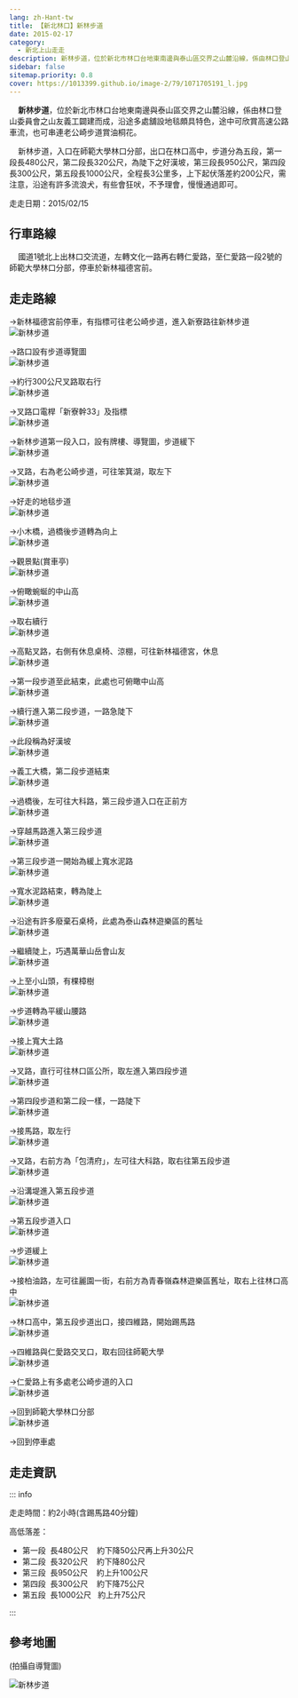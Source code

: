 ```yaml
---
lang: zh-Hant-tw
title: 【新北林口】新林步道
date: 2015-02-17
category: 
  - 新北上山走走
description: 新林步道，位於新北市林口台地東南邊與泰山區交界之山麓沿線，係由林口登山委員會之山友義工闢建而成，沿途多處舖設地毯頗具特色，途中可欣賞高速公路車流，也可串連老公崎步道賞油桐花。新林步道，入口在師範大學林口分部，出口在林口高中，步道分為五段，起伏落差約200公尺，需注意沿途有許多流浪犬，有些會狂吠，不予理會慢慢通過即可。
sidebar: false
sitemap.priority: 0.8
cover: https://1013399.github.io/image-2/79/1071705191_l.jpg
---
```


    **新林步道**，位於新北市林口台地東南邊與泰山區交界之山麓沿線，係由林口登山委員會之山友義工闢建而成，沿途多處舖設地毯頗具特色，途中可欣賞高速公路車流，也可串連老公崎步道賞油桐花。  

    新林步道，入口在師範大學林口分部，出口在林口高中，步道分為五段，第一段長480公尺，第二段長320公尺，為陡下之好漢坡，第三段長950公尺，第四段長300公尺，第五段長1000公尺，全程長3公里多，上下起伏落差約200公尺，需注意，沿途有許多流浪犬，有些會狂吠，不予理會，慢慢通過即可。

<!-- more -->

走走日期：2015/02/15

## 行車路線
    國道1號北上出林口交流道，左轉文化一路再右轉仁愛路，至仁愛路一段2號的師範大學林口分部，停車於新林福德宮前。

## 走走路線 
→新林福德宮前停車，有指標可往老公崎步道，進入新寮路往新林步道  
![新林步道](https://1013399.github.io/image-2/79/1071706615_l.jpg)

→路口設有步道導覽圖  
![新林步道](https://1013399.github.io/image-2/79/1071706429_l.jpg)

→約行300公尺叉路取右行  
![新林步道](https://1013399.github.io/image-2/79/1071703977_l.jpg)

→叉路口電桿「新寮幹33」及指標  
![新林步道](https://1013399.github.io/image-2/79/1071703579_l.jpg)

→新林步道第一段入口，設有牌樓、導覽圖，步道緩下  
![新林步道](https://1013399.github.io/image-2/79/1071705189_l.jpg)

→叉路，右為老公崎步道，可往笨箕湖，取左下  
![新林步道](https://1013399.github.io/image-2/79/1071707319_l.jpg)

→好走的地毯步道  
![新林步道](https://1013399.github.io/image-2/79/1071705535_l.jpg)

→小木橋，過橋後步道轉為向上  
![新林步道](https://1013399.github.io/image-2/79/1071703580_l.jpg)

→觀景點(賞車亭)  
![新林步道](https://1013399.github.io/image-2/79/1071706358_l.jpg)

→俯瞰蜿蜒的中山高  
![新林步道](https://1013399.github.io/image-2/79/1071705191_l.jpg)

→取右續行  
![新林步道](https://1013399.github.io/image-2/79/1071707320_l.jpg)

→高點叉路，右側有休息桌椅、涼棚，可往新林福德宮，休息  
![新林步道](https://1013399.github.io/image-2/79/1071707916_l.jpg)

→第一段步道至此結束，此處也可俯瞰中山高  
![新林步道](https://1013399.github.io/image-2/79/1071703979_l.jpg)

→續行進入第二段步道，一路急陡下  
![新林步道](https://1013399.github.io/image-2/79/1071707730_l.jpg)

→此段稱為好漢坡  
![新林步道](https://1013399.github.io/image-2/79/1071704289_l.jpg)

→義工大橋，第二段步道結束  
![新林步道](https://1013399.github.io/image-2/79/1071704774_l.jpg)

→過橋後，左可往大科路，第三段步道入口在正前方  
![新林步道](https://1013399.github.io/image-2/79/1071707732_l.jpg)

→穿越馬路進入第三段步道  
![新林步道](https://1013399.github.io/image-2/79/1071707733_l.jpg)

→第三段步道一開始為緩上寬水泥路  
![新林步道](https://1013399.github.io/image-2/79/1071704775_l.jpg)

→寬水泥路結束，轉為陡上  
![新林步道](https://1013399.github.io/image-2/79/1071706068_l.jpg)

→沿途有許多廢棄石桌椅，此處為泰山森林遊樂區的舊址  
![新林步道](https://1013399.github.io/image-2/79/1071707734_l.jpg)

→繼續陡上，巧遇萬華山岳會山友  
![新林步道](https://1013399.github.io/image-2/79/1071707735_l.jpg)

→上至小山頭，有棵樟樹  
![新林步道](https://1013399.github.io/image-2/79/1071707917_l.jpg)

→步道轉為平緩山腰路  
![新林步道](https://1013399.github.io/image-2/79/1071705192_l.jpg)

→接上寬大土路  
![新林步道](https://1013399.github.io/image-2/79/1071704183_l.jpg)

→叉路，直行可往林口區公所，取左進入第四段步道  
![新林步道](https://1013399.github.io/image-2/79/1071704292_l.jpg)

→第四段步道和第二段一樣，一路陡下  
![新林步道](https://1013399.github.io/image-2/79/1071705193_l.jpg)

→接馬路，取左行  
![新林步道](https://1013399.github.io/image-2/79/1071706432_l.jpg)

→叉路，右前方為「包清府」，左可往大科路，取右往第五段步道  
![新林步道](https://1013399.github.io/image-2/79/1071703582_l.jpg)

→沿溝堤進入第五段步道  
![新林步道](https://1013399.github.io/image-2/79/1071707138_l.jpg)

→第五段步道入口  
![新林步道](https://1013399.github.io/image-2/79/1071703583_l.jpg)

→步道緩上  
![新林步道](https://1013399.github.io/image-2/79/1071706069_l.jpg)

→接柏油路，左可往麗園一街，右前方為青春嶺森林遊樂區舊址，取右上往林口高中  
![新林步道](https://1013399.github.io/image-2/79/1071707919_l.jpg)

→林口高中，第五段步道出口，接四維路，開始踢馬路  
![新林步道](https://1013399.github.io/image-2/79/1071705196_l.jpg)

→四維路與仁愛路交叉口，取右回往師範大學  
![新林步道](https://1013399.github.io/image-2/79/1071707625_l.jpg)

→仁愛路上有多處老公崎步道的入口  
![新林步道](https://1013399.github.io/image-2/79/1071706073_l.jpg)

→回到師範大學林口分部  
![新林步道](https://1013399.github.io/image-2/79/1071707323_l.jpg)

→回到停車處

## 走走資訊
::: info

走走時間：約2小時(含踢馬路40分鐘)

高低落差：  
- 第一段  長480公尺    約下降50公尺再上升30公尺  
- 第二段  長320公尺    約下降80公尺  
- 第三段  長950公尺    約上升100公尺  
- 第四段  長300公尺    約下降75公尺  
- 第五段  長1000公尺   約上升75公尺

:::

## 參考地圖
(拍攝自導覽圖)  

![新林步道](https://1013399.github.io/image-2/79/1071706620_l.jpg)
